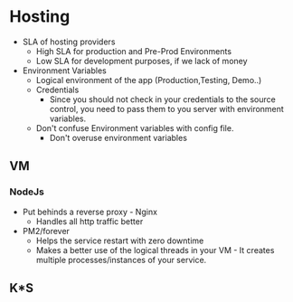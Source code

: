 # Hosting

- SLA of hosting providers
  - High SLA for production and Pre-Prod Environments
  - Low SLA for development purposes, if we lack of money
- Environment Variables
  - Logical environment of the app (Production,Testing, Demo..)
  - Credentials
    - Since you should not check in your credentials to the source control, you need to pass them to you server with environment variables.
  - Don't confuse Environment variables with config file.
    - Don't overuse environment variables

## VM

### NodeJs

- Put behinds a reverse proxy - Nginx
  - Handles all http traffic better
- PM2/forever
  - Helps the service restart with zero downtime
  - Makes a better use of the logical threads in your VM - It creates multiple processes/instances of your service.

## K\*S
